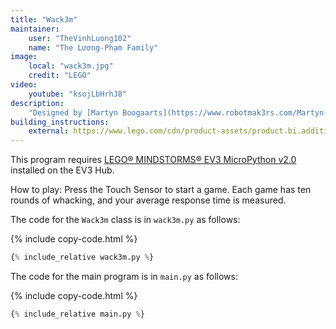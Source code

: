 ```yaml
---
title: "Wack3m"
maintainer:
    user: "TheVinhLuong102"
    name: "The Lương-Phạm Family"
image:
    local: "wack3m.jpg"
    credit: "LEGO"
video:
    youtube: "ksojLbHrhJ8"
description:
    "Designed by [Martyn Boogaarts](https://www.robotmak3rs.com/Martyn-Boogarts). This is an arcade-style game that tests your reaction speed. The robot pops up disks that you have to whack as quickly as possible using the wack-wheel hammer. Challenge your friends and see who wackedy-wacks the fastest!"
building_instructions:
    external: https://www.lego.com/cdn/product-assets/product.bi.additional.extra.pdf/31313_X_WACK3M.pdf
---
```



This program requires [LEGO® MINDSTORMS® EV3 MicroPython v2.0](https://education.lego.com/en-us/support/mindstorms-ev3/python-for-ev3) installed on the EV3 Hub.

How to play: Press the Touch Sensor to start a game. Each game has ten rounds of whacking, and your average response time is measured.

The code for the `Wack3m` class is in `wack3m.py` as follows:

{% include copy-code.html %}
```python
{% include_relative wack3m.py %}
```

The code for the main program is in `main.py` as follows:

{% include copy-code.html %}
```python
{% include_relative main.py %}
```
